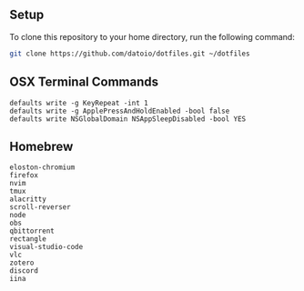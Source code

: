 ## Setup

To clone this repository to your home directory, run the following command:

```bash
git clone https://github.com/datoio/dotfiles.git ~/dotfiles
```

## OSX Terminal Commands
    defaults write -g KeyRepeat -int 1
    defaults write -g ApplePressAndHoldEnabled -bool false
    defaults write NSGlobalDomain NSAppSleepDisabled -bool YES
## Homebrew
    eloston-chromium
    firefox
    nvim
    tmux
    alacritty
    scroll-reverser
    node
    obs
    qbittorrent
    rectangle
    visual-studio-code
    vlc
    zotero
    discord
    iina
